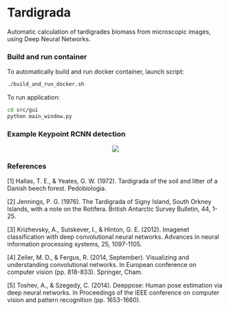 # Tardigrada
Automatic calculation of tardigrades biomass from microscopic images, using Deep Neural Networks.

### Build and run container
To automatically build and run docker container, launch script:
```bash
./build_and_run_docker.sh
```

To run application:
```bash
cd src/gui
python main_window.py
````

### Example Keypoint RCNN detection

<p align="center"> 
<img src="images/keypoint_rcnn_detection.jpg">
</p>

### References
[1] Hallas, T. E., & Yeates, G. W. (1972). Tardigrada of the soil and litter of a Danish beech forest. Pedobiologia.

[2] Jennings, P. G. (1976). The Tardigrada of Signy Island, South Orkney Islands, with a note on the Rotifera.
British Antarctic Survey Bulletin, 44, 1-25.

[3] Krizhevsky, A., Sutskever, I., & Hinton, G. E. (2012). 
Imagenet classification with deep convolutional neural networks.
Advances in neural information processing systems, 25, 1097-1105. 

[4] Zeiler, M. D., & Fergus, R. (2014, September). Visualizing and understanding convolutional networks. 
In European conference on computer vision (pp. 818-833). Springer, Cham.

[5] Toshev, A., & Szegedy, C. (2014). Deeppose: Human pose estimation via deep neural networks.
In Proceedings of the IEEE conference on computer vision and pattern recognition (pp. 1653-1660).